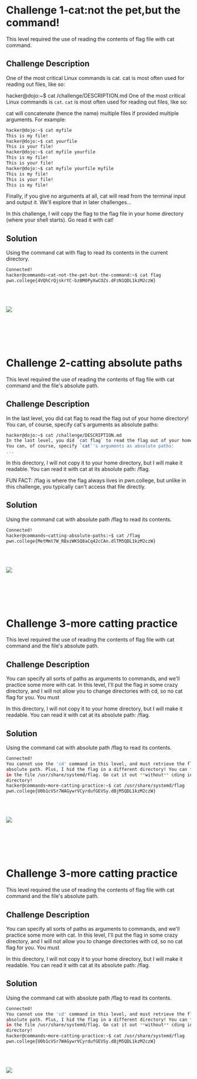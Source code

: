 # Challenge 1-cat:not the pet,but the command!
This level required the use of reading the contents of flag file with cat command.

## Challenge Description
One of the most critical Linux commands is cat. cat is most often used for reading out files, like so:

hacker@dojo:~$ cat /challenge/DESCRIPTION.md
One of the most critical Linux commands is `cat`.
`cat` is most often used for reading out files, like so:

cat will concatenate (hence the name) multiple files if provided multiple arguments. For example:

```bash
hacker@dojo:~$ cat myfile
This is my file!
hacker@dojo:~$ cat yourfile
This is your file!
hacker@dojo:~$ cat myfile yourfile
This is my file!
This is your file!
hacker@dojo:~$ cat myfile yourfile myfile
This is my file!
This is your file!
This is my file!
```

Finally, if you give no arguments at all, cat will read from the terminal input and output it. We'll explore that in later challenges...

In this challenge, I will copy the flag to the flag file in your home directory (where your shell starts). Go read it with cat!



## Solution

Using the command cat with flag to read its contents in the current directory.

 ```bash
Connected!
hacker@commands~cat-not-the-pet-but-the-command:~$ cat flag
pwn.college{4VQhCrQjskrYC-bzBM0PyXwCOZs.dFzN1QDL1kzM2czW}

```

<br>
<br>

![](https://github.com/adityachawla005/cryptonite_taskphase_Aditya/raw/main/Comprehending%20Commands/assets/1.png)

<br>
<br>
<br>
<br>

# Challenge 2-catting absolute paths
This level required the use of reading the contents of flag file with cat command and the file's absolute path.

## Challenge Description
In the last level, you did cat flag to read the flag out of your home directory! You can, of course, specify cat's arguments as absolute paths:

```bash
hacker@dojo:~$ cat /challenge/DESCRIPTION.md
In the last level, you did `cat flag` to read the flag out of your home directory!
You can, of course, specify `cat`'s arguments as absolute paths:
...
```

In this directory, I will not copy it to your home directory, but I will make it readable. You can read it with cat at its absolute path: /flag.

FUN FACT: /flag is where the flag always lives in pwn.college, but unlike in this challenge, you typically can't access that file directly.


## Solution

Using the command cat with absolute path /flag to read its contents.

 ```bash
Connected!
hacker@commands~catting-absolute-paths:~$ cat /flag
pwn.college{MetMmt7W_RBxzWKSQ8aCq42cCAn.dlTM5QDL1kzM2czW}
```

<br>
<br>

![](https://github.com/adityachawla005/cryptonite_taskphase_Aditya/raw/main/Comprehending%20Commands/assets/2.png)

<br>
<br>
<br>
<br>

# Challenge 3-more catting practice
This level required the use of reading the contents of flag file with cat command and the file's absolute path.

## Challenge Description
You can specify all sorts of paths as arguments to commands, and we'll practice some more with cat. In this level, I'll put the flag in some crazy directory, and I will not allow you to change directories with cd, so no cat flag for you. You must 

In this directory, I will not copy it to your home directory, but I will make it readable. You can read it with cat at its absolute path: /flag.


## Solution

 Using the command cat with absolute path /flag to read its contents.

 ```bash
Connected!
You cannot use the 'cd' command in this level, and must retrieve the flag by 
absolute path. Plus, I hid the flag in a different directory! You can find it 
in the file /usr/share/systemd/flag. Go cat it out **without** cding into that 
directory!
hacker@commands~more-catting-practice:~$ cat /usr/share/systemd/flag
pwn.college{U0b1cVSr7WAGywrVCyrdufGEVSy.dBjM5QDL1kzM2czW}
```
<br>
<br>

![](https://github.com/adityachawla005/cryptonite_taskphase_Aditya/raw/main/Comprehending%20Commands/assets/3.png)

<br>
<br>
<br>
<br>

# Challenge 3-more catting practice
This level required the use of reading the contents of flag file with cat command and the file's absolute path.

## Challenge Description
You can specify all sorts of paths as arguments to commands, and we'll practice some more with cat. In this level, I'll put the flag in some crazy directory, and I will not allow you to change directories with cd, so no cat flag for you. You must 

In this directory, I will not copy it to your home directory, but I will make it readable. You can read it with cat at its absolute path: /flag.


## Solution

 Using the command cat with absolute path /flag to read its contents.

 ```bash
Connected!
You cannot use the 'cd' command in this level, and must retrieve the flag by 
absolute path. Plus, I hid the flag in a different directory! You can find it 
in the file /usr/share/systemd/flag. Go cat it out **without** cding into that 
directory!
hacker@commands~more-catting-practice:~$ cat /usr/share/systemd/flag
pwn.college{U0b1cVSr7WAGywrVCyrdufGEVSy.dBjM5QDL1kzM2czW}
```
<br>
<br>

![](https://github.com/adityachawla005/cryptonite_taskphase_Aditya/raw/main/Comprehending%20Commands/assets/3.png)




